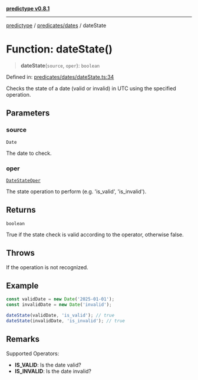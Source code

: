 [**predictype v0.8.1**](../../../README.md)

***

[predictype](../../../modules.md) / [predicates/dates](../README.md) / dateState

# Function: dateState()

> **dateState**(`source`, `oper`): `boolean`

Defined in: [predicates/dates/dateState.ts:34](https://github.com/maduhaime/predictype/blob/2310adbaccb6fbc00cdab8e345e79bd5b09e40f5/src/predicates/dates/dateState.ts#L34)

Checks the state of a date (valid or invalid) in UTC using the specified operation.

## Parameters

### source

`Date`

The date to check.

### oper

[`DateStateOper`](../../../dates/enums/type-aliases/DateStateOper.md)

The state operation to perform (e.g. 'is_valid', 'is_invalid').

## Returns

`boolean`

True if the state check is valid according to the operator, otherwise false.

## Throws

If the operation is not recognized.

## Example

```ts
const validDate = new Date('2025-01-01');
const invalidDate = new Date('invalid');

dateState(validDate, 'is_valid'); // true
dateState(invalidDate, 'is_invalid'); // true
```

## Remarks

Supported Operators:
- **IS_VALID**: Is the date valid?
- **IS_INVALID**: Is the date invalid?
